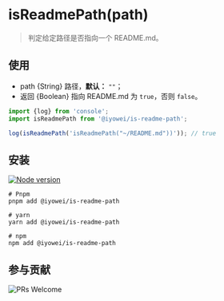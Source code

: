 # isReadmePath(path)

> 判定给定路径是否指向一个 README.md。

## 使用

- path {String} 路径，**默认：** `""`；
- 返回 {Boolean} 指向 README.md 为 `true`，否则 `false`。

```js
import {log} from 'console';
import isReadmePath from '@iyowei/is-readme-path';

log(isReadmePath('isReadmePath("~/README.md"))')); // true

```

## 安装

[![Node version](https://img.shields.io/badge/node.js-%3E%3D12.20.0-brightgreen?style=flat&logo=Node.js)](https://nodejs.org/en/download/)

```shell
# Pnpm
pnpm add @iyowei/is-readme-path

# yarn
yarn add @iyowei/is-readme-path

# npm
npm add @iyowei/is-readme-path
```

## 参与贡献
![PRs Welcome](https://img.shields.io/badge/PRs-welcome-brightgreen.svg?style=flat)
